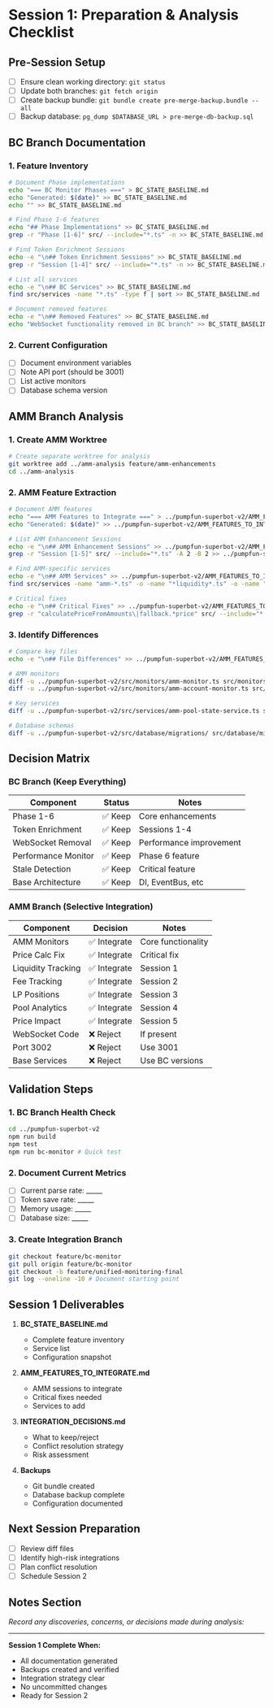 # Session 1: Preparation & Analysis Checklist

## Pre-Session Setup
- [ ] Ensure clean working directory: `git status`
- [ ] Update both branches: `git fetch origin`
- [ ] Create backup bundle: `git bundle create pre-merge-backup.bundle --all`
- [ ] Backup database: `pg_dump $DATABASE_URL > pre-merge-db-backup.sql`

## BC Branch Documentation

### 1. Feature Inventory
```bash
# Document Phase implementations
echo "=== BC Monitor Phases ===" > BC_STATE_BASELINE.md
echo "Generated: $(date)" >> BC_STATE_BASELINE.md
echo "" >> BC_STATE_BASELINE.md

# Find Phase 1-6 features
echo "## Phase Implementations" >> BC_STATE_BASELINE.md
grep -r "Phase [1-6]" src/ --include="*.ts" -n >> BC_STATE_BASELINE.md

# Find Token Enrichment Sessions
echo -e "\n## Token Enrichment Sessions" >> BC_STATE_BASELINE.md
grep -r "Session [1-4]" src/ --include="*.ts" -n >> BC_STATE_BASELINE.md

# List all services
echo -e "\n## BC Services" >> BC_STATE_BASELINE.md
find src/services -name "*.ts" -type f | sort >> BC_STATE_BASELINE.md

# Document removed features
echo -e "\n## Removed Features" >> BC_STATE_BASELINE.md
echo "WebSocket functionality removed in BC branch" >> BC_STATE_BASELINE.md
```

### 2. Current Configuration
- [ ] Document environment variables
- [ ] Note API port (should be 3001)
- [ ] List active monitors
- [ ] Database schema version

## AMM Branch Analysis

### 1. Create AMM Worktree
```bash
# Create separate worktree for analysis
git worktree add ../amm-analysis feature/amm-enhancements
cd ../amm-analysis
```

### 2. AMM Feature Extraction
```bash
# Document AMM features
echo "=== AMM Features to Integrate ===" > ../pumpfun-superbot-v2/AMM_FEATURES_TO_INTEGRATE.md
echo "Generated: $(date)" >> ../pumpfun-superbot-v2/AMM_FEATURES_TO_INTEGRATE.md

# List AMM Enhancement Sessions
echo -e "\n## AMM Enhancement Sessions" >> ../pumpfun-superbot-v2/AMM_FEATURES_TO_INTEGRATE.md
grep -r "Session [1-5]" src/ --include="*.ts" -A 2 -B 2 >> ../pumpfun-superbot-v2/AMM_FEATURES_TO_INTEGRATE.md

# Find AMM-specific services
echo -e "\n## AMM Services" >> ../pumpfun-superbot-v2/AMM_FEATURES_TO_INTEGRATE.md
find src/services -name "amm-*.ts" -o -name "*liquidity*.ts" -o -name "*fee*.ts" -o -name "*lp*.ts" | sort >> ../pumpfun-superbot-v2/AMM_FEATURES_TO_INTEGRATE.md

# Critical fixes
echo -e "\n## Critical Fixes" >> ../pumpfun-superbot-v2/AMM_FEATURES_TO_INTEGRATE.md
grep -r "calculatePriceFromAmounts\|fallback.*price" src/ --include="*.ts" >> ../pumpfun-superbot-v2/AMM_FEATURES_TO_INTEGRATE.md
```

### 3. Identify Differences
```bash
# Compare key files
echo -e "\n## File Differences" >> ../pumpfun-superbot-v2/AMM_FEATURES_TO_INTEGRATE.md

# AMM monitors
diff -u ../pumpfun-superbot-v2/src/monitors/amm-monitor.ts src/monitors/amm-monitor.ts > amm-monitor.diff
diff -u ../pumpfun-superbot-v2/src/monitors/amm-account-monitor.ts src/monitors/amm-account-monitor.ts > amm-account-monitor.diff

# Key services
diff -u ../pumpfun-superbot-v2/src/services/amm-pool-state-service.ts src/services/amm-pool-state-service.ts > amm-pool-state.diff

# Database schemas
diff -u ../pumpfun-superbot-v2/src/database/migrations/ src/database/migrations/ > db-migrations.diff
```

## Decision Matrix

### BC Branch (Keep Everything)
| Component | Status | Notes |
|-----------|---------|--------|
| Phase 1-6 | ✅ Keep | Core enhancements |
| Token Enrichment | ✅ Keep | Sessions 1-4 |
| WebSocket Removal | ✅ Keep | Performance improvement |
| Performance Monitor | ✅ Keep | Phase 6 feature |
| Stale Detection | ✅ Keep | Critical feature |
| Base Architecture | ✅ Keep | DI, EventBus, etc |

### AMM Branch (Selective Integration)
| Component | Decision | Notes |
|-----------|----------|--------|
| AMM Monitors | ✅ Integrate | Core functionality |
| Price Calc Fix | ✅ Integrate | Critical fix |
| Liquidity Tracking | ✅ Integrate | Session 1 |
| Fee Tracking | ✅ Integrate | Session 2 |
| LP Positions | ✅ Integrate | Session 3 |
| Pool Analytics | ✅ Integrate | Session 4 |
| Price Impact | ✅ Integrate | Session 5 |
| WebSocket Code | ❌ Reject | If present |
| Port 3002 | ❌ Reject | Use 3001 |
| Base Services | ❌ Reject | Use BC versions |

## Validation Steps

### 1. BC Branch Health Check
```bash
cd ../pumpfun-superbot-v2
npm run build
npm test
npm run bc-monitor # Quick test
```

### 2. Document Current Metrics
- [ ] Current parse rate: _____
- [ ] Token save rate: _____
- [ ] Memory usage: _____
- [ ] Database size: _____

### 3. Create Integration Branch
```bash
git checkout feature/bc-monitor
git pull origin feature/bc-monitor
git checkout -b feature/unified-monitoring-final
git log --oneline -10 # Document starting point
```

## Session 1 Deliverables

1. **BC_STATE_BASELINE.md**
   - Complete feature inventory
   - Service list
   - Configuration snapshot

2. **AMM_FEATURES_TO_INTEGRATE.md**
   - AMM sessions to integrate
   - Critical fixes needed
   - Services to add

3. **INTEGRATION_DECISIONS.md**
   - What to keep/reject
   - Conflict resolution strategy
   - Risk assessment

4. **Backups**
   - Git bundle created
   - Database backup complete
   - Configuration documented

## Next Session Preparation

- [ ] Review diff files
- [ ] Identify high-risk integrations
- [ ] Plan conflict resolution
- [ ] Schedule Session 2

## Notes Section
_Record any discoveries, concerns, or decisions made during analysis:_

---

**Session 1 Complete When:**
- All documentation generated
- Backups created and verified
- Integration strategy clear
- No uncommitted changes
- Ready for Session 2